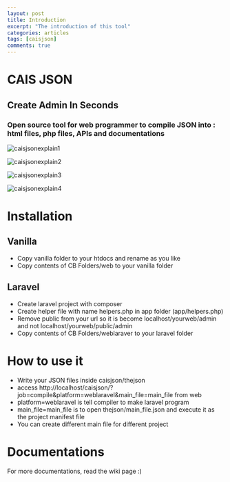 ```yaml
---
layout: post
title: Introduction
excerpt: "The introduction of this tool"
categories: articles
tags: [caisjson]
comments: true
---
```


# CAIS JSON

## Create Admin In Seconds
### Open source tool for web programmer to compile JSON into : html files, php files, APIs and documentations

![caisjsonexplain1](/caisjson/images/caisjsonexplain1.png)

![caisjsonexplain2](/caisjson/images/caisjsonexplain2.png)

![caisjsonexplain3](/caisjson/images/caisjsonexplain3.png)

![caisjsonexplain4](/caisjson/images/caisjsonexplain4.png)

# Installation

## Vanilla
* Copy vanilla folder to your htdocs and rename as you like
* Copy contents of CB Folders/web to your vanilla folder

## Laravel

* Create laravel project with composer
* Create helper file with name helpers.php in app folder (app/helpers.php)
* Remove public from your url so it is become localhost/yourweb/admin and not localhost/yourweb/public/admin
* Copy contents of CB Folders/weblaraver to your laravel folder

# How to use it

* Write your JSON files inside caisjson/thejson
* access http://localhost/caisjson/?job=compile&platform=weblaravel&main_file=main_file from web
* platform=weblaravel is tell compiler to make laravel program
* main_file=main_file is to open thejson/main_file.json and execute it as the project manifest file
* You can create different main file for different project

# Documentations

For more documentations, read the wiki page :)
